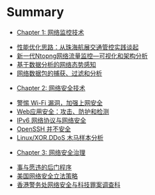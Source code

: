 # Summary
* [Chapter 1: 网络监控技术]()
- [性能优化思路：从珠海航展交通管控实践谈起](chapter/Network-Traffic.md)
- [新一代Ntopng网络流量监控—可视化和架构分析](chapter/Network-Ntopng.md)
- [基于数据分析的网络态势感知](chapter/Network-sFlow.md)
- [网络数据包的捕获、过滤和分析](chapter/Network-Pcap.md)
* [Chapter 2: 网络安全技术]()
- [警惕 Wi-Fi 漏洞，加强上网安全](chapter/CyberSecurity-WiFi.md)
- [Web应用安全：攻击、防护和检测](chapter/CyberSecurity-Headers.md)
- [IPv6 网络协议与网络安全](chapter/Protocol-IPv6.md)
- [OpenSSH 并不安全](chapter/CyberSecurity-SSH.md)
- [Linux/XOR.DDoS 木马样本分析](chapter/CyberSecurity-Trojan.md)
* [Chapter 3: 网络安全治理]()
- [事与愿违的后门程序](chapter/CyberSecurity-BackDoor.md)
- [美国网络安全立法策略](chapter/CyberSecurity-Law.md)
- [香港警务处网络安全与科技罪案调查科](chapter/CyberSecurity-CSTCB.md)
